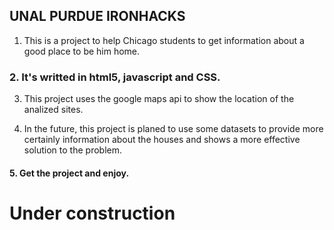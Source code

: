 ## UNAL PURDUE IRONHACKS

1. This is a project  to help Chicago students to get information about a good place to be him home.

### 2. It's writted in html5, javascript and CSS.

3. This project uses the google maps api to show the location of the analized sites.

4. In the future, this project is planed to use some datasets to provide more certainly information about the houses and shows a more effective solution to the problem.

#### 5. Get the project and enjoy.

# Under construction
